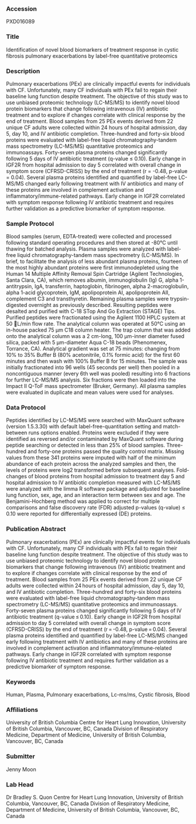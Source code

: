 ### Accession
PXD016089

### Title
Identification of novel blood biomarkers of treatment response in cystic fibrosis pulmonary exacerbations by label-free quantitative proteomics

### Description
Pulmonary exacerbations (PEx) are clinically impactful events for individuals with CF. Unfortunately, many CF individuals with PEx fail to regain their baseline lung function despite treatment. The objective of this study was to use unbiased proteomic technology (LC-MS/MS) to identify novel blood protein biomarkers that change following intravenous (IV) antibiotic treatment and to explore if changes correlate with clinical response by the end of treatment. Blood samples from 25 PEx events derived from 22 unique CF adults were collected within 24 hours of hospital admission, day 5, day 10, and IV antibiotic completion. Three-hundred and forty-six blood proteins were evaluated with label-free liquid chromatography-tandem mass spectrometry (LC-MS/MS) quantitative proteomics and immunoassays. Forty-seven plasma proteins changed significantly following 5 days of IV antibiotic treatment (q-value ≤ 0.10). Early change in IGF2R from hospital admission to day 5 correlated with overall change in symptom score (CFRSD-CRISS) by the end of treatment (r = -0.48, p-value = 0.04). Several plasma proteins identified and quantified by label-free LC-MS/MS changed early following treatment with IV antibiotics and many of these proteins are involved in complement activation and inflammatory/immune-related pathways. Early change in IGF2R correlated with symptom response following IV antibiotic treatment and requires further validation as a predictive biomarker of symptom response.

### Sample Protocol
Blood samples (serum, EDTA-treated) were collected and processed following standard operating procedures and then stored at -80℃ until thawing for batched analysis. Plasma samples were analyzed with label-free liquid chromatography-tandem mass spectrometry (LC-MS/MS). In brief, to facilitate the analysis of less abundant plasma proteins, fourteen of the most highly abundant proteins were first immunodepleted using the Human 14 Multiple Affinity Removal Spin Cartridge (Agilent Technologies, Santa Clara, CA), which removes albumin, immunoglobulin (Ig) G, alpha 1-antitrypsin, IgA, transferrin, haptoglobin, fibrinogen, alpha 2-macroglobulin, alpha 1-acid glycoprotein, IgM, apolipoprotein AI, apolipoprotein AII, complement C3 and transthyretin. Remaining plasma samples were trypsin-digested overnight as previously described. Resulting peptides were desalted and purified with C-18 STop And Go Extraction (STAGE) Tips. Purified peptides were fractionated using the Agilent 1100 HPLC system at 50 L/min flow rate. The analytical column was operated at 50°C using an in-house packed 75 μm C18 column heater. The trap column that was added onto the analytical column was a 2 cm-long, 100 μm-inner diameter fused silica, packed with 5 μm-diameter Aqua C-18 beads (Phenomenex, Torrance, CA). Analytical gradient was set at 75 minutes: changing from 10% to 35% Buffer B (80% acetonitrile, 0.1% formic acid) for the first 60 minutes and then wash with 100% Buffer B for 15 minutes. The sample was initially fractionated into 96 wells (45 seconds per well) then pooled in a noncontiguous manner (every 6th well was pooled) resulting into 6 fractions for further LC-MS/MS analysis. Six fractions were then loaded into the Impact II Q-ToF mass spectrometer (Bruker, Germany). All plasma samples were evaluated in duplicate and mean values were used for analyses.

### Data Protocol
Peptides identified by LC-MS/MS were searched with MaxQuant software (version 1.5.3.30) with default label-free-quantitation setting and match-between runs options enabled. Proteins were excluded if they were identified as reversed and/or contaminated by MaxQuant software during peptide searching or detected in less than 25% of blood samples. Three-hundred and forty-one proteins passed the quality control matrix. Missing values from these 341 proteins were imputed with half of the minimum abundance of each protein across the analyzed samples and then, the levels of proteins were log2 transformed before subsequent analyses. Fold-changes of blood proteins from hospital admission to treatment day 5 and hospital admission to IV antibiotic completion measured with LC-MS/MS were analyzed with the limma R software package and adjusted for baseline lung function, sex, age, and an interaction term between sex and age. The Benjamini-Hochberg method was applied to correct for multiple comparisons and false discovery rate (FDR) adjusted p-values (q-value) ≤ 0.10 were reported for differentially expressed (DE) proteins.

### Publication Abstract
Pulmonary exacerbations (PEx) are clinically impactful events for individuals with CF. Unfortunately, many CF individuals with PEx fail to regain their baseline lung function despite treatment. The objective of this study was to use unbiased proteomic technology to identify novel blood protein biomarkers that change following intravenous (IV) antibiotic treatment and to explore if changes correlate with clinical response by the end of treatment. Blood samples from 25 PEx events derived from 22 unique CF adults were collected within 24&#x2009;hours of hospital admission, day 5, day 10, and IV antibiotic completion. Three-hundred and forty-six blood proteins were evaluated with label-free liquid chromatography-tandem mass spectrometry (LC-MS/MS) quantitative proteomics and immunoassays. Forty-seven plasma proteins changed significantly following 5 days of IV antibiotic treatment (q-value&#x2009;&#x2264;&#x2009;0.10). Early change in IGF2R from hospital admission to day 5 correlated with overall change in symptom score (CFRSD-CRISS) by the end of treatment (r&#x2009;=&#x2009;-0.48, p-value&#x2009;=&#x2009;0.04). Several plasma proteins identified and quantified by label-free LC-MS/MS changed early following treatment with IV antibiotics and many of these proteins are involved in complement activation and inflammatory/immune-related pathways. Early change in IGF2R correlated with symptom response following IV antibiotic treatment and requires further validation as a predictive biomarker of symptom response.

### Keywords
Human, Plasma, Pulmonary exacerbations, Lc-ms/ms, Cystic fibrosis, Blood

### Affiliations
University of British Columbia
Centre for Heart Lung Innovation, University of British Columbia, Vancouver, BC, Canada Division of Respiratory Medicine, Department of Medicine, University of British Columbia, Vancouver, BC, Canada

### Submitter
Jenny Moon

### Lab Head
Dr Bradley S. Quon
Centre for Heart Lung Innovation, University of British Columbia, Vancouver, BC, Canada Division of Respiratory Medicine, Department of Medicine, University of British Columbia, Vancouver, BC, Canada


